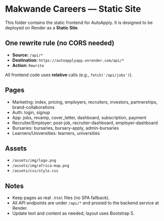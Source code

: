 # Makwande Careers — Static Site

This folder contains the static frontend for AutoApply. It is designed to be deployed on Render as a **Static Site**.

## One rewrite rule (no CORS needed)
- **Source:** `/api/*`
- **Destination:** `https://autoapplyapp.onrender.com/api/*`
- **Action:** `Rewrite`

All frontend code uses **relative** calls (e.g., `fetch('/api/jobs')`).

## Pages
- Marketing: index, pricing, employers, recruiters, investors, partnerships, brand-collaborations
- Auth: login, signup
- App: jobs, revamp, cover_letter, dashboard, subscription, payment
- Recruiter/Employer: post-job, recruiter-dashboard, employer-dashboard
- Bursaries: bursaries, bursary-apply, admin-bursaries
- Learners/Universities: learners, universities

## Assets
- `/assets/img/logo.png`
- `/assets/img/africa-map.png`
- `/assets/css/style.css`

## Notes
- Keep pages as real `.html` files (no SPA fallback). 
- All API endpoints are under `/api/*` and proxied to the backend service at Render.
- Update text and content as needed; layout uses Bootstrap 5.
